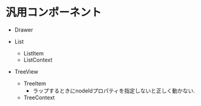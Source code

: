 # 汎用コンポーネント

* Drawer
  
* List
  * ListItem
  * ListContext

* TreeView
  * TreeItem
    * ラップするときにnodeIdプロパティを指定しないと正しく動かない.
  * TreeContext
